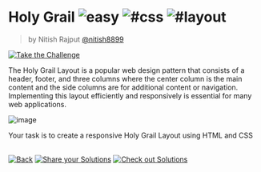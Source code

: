 <!--info-header-start--><h1>Holy Grail <img src="https://img.shields.io/badge/-easy-7aad0c" alt="easy"/> <img src="https://img.shields.io/badge/-%23css-999" alt="#css"/> <img src="https://img.shields.io/badge/-%23layout-999" alt="#layout"/></h1><blockquote><p>by Nitish Rajput <a href="https://github.com/nitish8899" target="_blank">@nitish8899</a></p></blockquote><p><a href="https://frontend-challenges.com/challenges/49-holy-grail" target="_blank"><img src="https://img.shields.io/badge/-Take%20the%20Challenge-0d99ff?logo=javascript&logoColor=white" alt="Take the Challenge"/></a> </p><!--info-header-end-->

The Holy Grail Layout is a popular web design pattern that consists of a header, footer, and three columns where the center column is the main content and the side columns are for additional content or navigation. Implementing this layout efficiently and responsively is essential for many web applications.

![image](https://github.com/jsartisan/frontend-challenges/assets/6636360/38d8305b-10f1-4b8e-8c81-ac1c5b3146eb)


Your task is to create a responsive Holy Grail Layout using HTML and CSS


<!--info-footer-start--><br><a href="../../README.md" target="_blank"><img src="https://img.shields.io/badge/-Back-grey" alt="Back"/></a> <a href="https://github.com/jsartisan/frontend-challenges/issues/new?template=answer.md&labels=answer,49,undefined&title=49%20-%20Holy%20Grail%20-%20undefined&body=" target="_blank"><img src="https://img.shields.io/badge/-Share%20your%20Solutions-teal" alt="Share your Solutions"/></a> <a href="https://github.com/jsartisan/frontend-challenges/issues?q=label%3A49+label%3Aanswer+sort%3Areactions-%2B1-desc" target="_blank"><img src="https://img.shields.io/badge/-Check%20out%20Solutions-de5a77?logo=awesome-lists&logoColor=white" alt="Check out Solutions"/></a> <!--info-footer-end-->